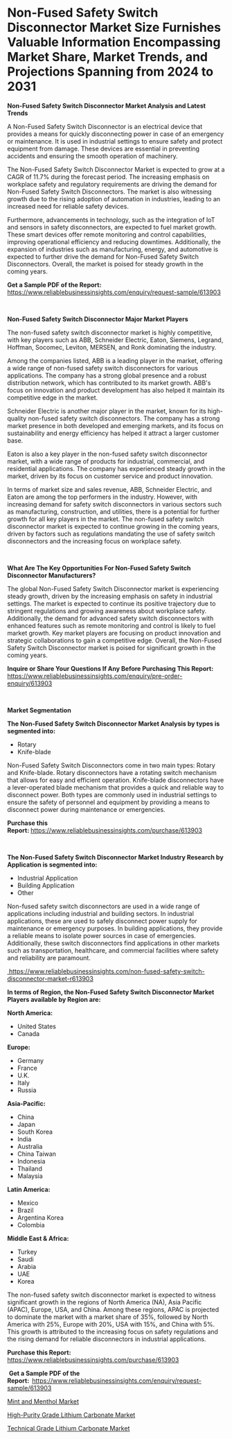 <p><h1>Non-Fused Safety Switch Disconnector Market Size Furnishes Valuable Information Encompassing Market Share, Market Trends, and Projections Spanning from 2024 to 2031</h1></p><p><strong>Non-Fused Safety Switch Disconnector Market Analysis and Latest Trends</strong></p>
<p><p>A Non-Fused Safety Switch Disconnector is an electrical device that provides a means for quickly disconnecting power in case of an emergency or maintenance. It is used in industrial settings to ensure safety and protect equipment from damage. These devices are essential in preventing accidents and ensuring the smooth operation of machinery.</p><p>The Non-Fused Safety Switch Disconnector Market is expected to grow at a CAGR of 11.7% during the forecast period. The increasing emphasis on workplace safety and regulatory requirements are driving the demand for Non-Fused Safety Switch Disconnectors. The market is also witnessing growth due to the rising adoption of automation in industries, leading to an increased need for reliable safety devices.</p><p>Furthermore, advancements in technology, such as the integration of IoT and sensors in safety disconnectors, are expected to fuel market growth. These smart devices offer remote monitoring and control capabilities, improving operational efficiency and reducing downtimes. Additionally, the expansion of industries such as manufacturing, energy, and automotive is expected to further drive the demand for Non-Fused Safety Switch Disconnectors. Overall, the market is poised for steady growth in the coming years.</p></p>
<p><strong>Get a Sample PDF of the Report:&nbsp;</strong> <a href="https://www.reliablebusinessinsights.com/enquiry/request-sample/613903">https://www.reliablebusinessinsights.com/enquiry/request-sample/613903</a></p>
<p>&nbsp;</p>
<p><strong>Non-Fused Safety Switch Disconnector Major Market Players</strong></p>
<p><p>The non-fused safety switch disconnector market is highly competitive, with key players such as ABB, Schneider Electric, Eaton, Siemens, Legrand, Hoffman, Socomec, Leviton, MERSEN, and Ronk dominating the industry. </p><p>Among the companies listed, ABB is a leading player in the market, offering a wide range of non-fused safety switch disconnectors for various applications. The company has a strong global presence and a robust distribution network, which has contributed to its market growth. ABB's focus on innovation and product development has also helped it maintain its competitive edge in the market.</p><p>Schneider Electric is another major player in the market, known for its high-quality non-fused safety switch disconnectors. The company has a strong market presence in both developed and emerging markets, and its focus on sustainability and energy efficiency has helped it attract a larger customer base.</p><p>Eaton is also a key player in the non-fused safety switch disconnector market, with a wide range of products for industrial, commercial, and residential applications. The company has experienced steady growth in the market, driven by its focus on customer service and product innovation.</p><p>In terms of market size and sales revenue, ABB, Schneider Electric, and Eaton are among the top performers in the industry. However, with increasing demand for safety switch disconnectors in various sectors such as manufacturing, construction, and utilities, there is a potential for further growth for all key players in the market. The non-fused safety switch disconnector market is expected to continue growing in the coming years, driven by factors such as regulations mandating the use of safety switch disconnectors and the increasing focus on workplace safety.</p></p>
<p>&nbsp;</p>
<p><strong>What Are The Key Opportunities For Non-Fused Safety Switch Disconnector Manufacturers?</strong></p>
<p><p>The global Non-Fused Safety Switch Disconnector market is experiencing steady growth, driven by the increasing emphasis on safety in industrial settings. The market is expected to continue its positive trajectory due to stringent regulations and growing awareness about workplace safety. Additionally, the demand for advanced safety switch disconnectors with enhanced features such as remote monitoring and control is likely to fuel market growth. Key market players are focusing on product innovation and strategic collaborations to gain a competitive edge. Overall, the Non-Fused Safety Switch Disconnector market is poised for significant growth in the coming years.</p></p>
<p><strong>Inquire or Share Your Questions If Any Before Purchasing This Report:</strong> <a href="https://www.reliablebusinessinsights.com/enquiry/pre-order-enquiry/613903">https://www.reliablebusinessinsights.com/enquiry/pre-order-enquiry/613903</a></p>
<p>&nbsp;</p>
<p><strong>Market Segmentation</strong></p>
<p><strong>The Non-Fused Safety Switch Disconnector Market Analysis by types is segmented into:</strong></p>
<p><ul><li>Rotary</li><li>Knife-blade</li></ul></p>
<p><p>Non-Fused Safety Switch Disconnectors come in two main types: Rotary and Knife-blade. Rotary disconnectors have a rotating switch mechanism that allows for easy and efficient operation. Knife-blade disconnectors have a lever-operated blade mechanism that provides a quick and reliable way to disconnect power. Both types are commonly used in industrial settings to ensure the safety of personnel and equipment by providing a means to disconnect power during maintenance or emergencies.</p></p>
<p><strong>Purchase this Report:&nbsp;</strong><a href="https://www.reliablebusinessinsights.com/purchase/613903">https://www.reliablebusinessinsights.com/purchase/613903</a></p>
<p>&nbsp;</p>
<p><strong>The Non-Fused Safety Switch Disconnector Market Industry Research by Application is segmented into:</strong></p>
<p><ul><li>Industrial Application</li><li>Building Application</li><li>Other</li></ul></p>
<p><p>Non-fused safety switch disconnectors are used in a wide range of applications including industrial and building sectors. In industrial applications, these are used to safely disconnect power supply for maintenance or emergency purposes. In building applications, they provide a reliable means to isolate power sources in case of emergencies. Additionally, these switch disconnectors find applications in other markets such as transportation, healthcare, and commercial facilities where safety and reliability are paramount.</p></p>
<p><a href="https://www.reliablebusinessinsights.com/non-fused-safety-switch-disconnector-market-r613903">&nbsp;https://www.reliablebusinessinsights.com/non-fused-safety-switch-disconnector-market-r613903</a></p>
<p><strong>In terms of Region, the Non-Fused Safety Switch Disconnector Market Players available by Region are:</strong></p>
<p>
    <p> <strong> North America: </strong>
        <ul>
            <li>United States</li>
            <li>Canada</li>
        </ul>
        </p> 
    <p> <strong> Europe: </strong>
        <ul>
            <li>Germany</li>
            <li>France</li>
            <li>U.K.</li>
            <li>Italy</li>
            <li>Russia</li>
        </ul>
        </p> 
    <p> <strong> Asia-Pacific: </strong>
        <ul>
            <li>China</li>
            <li>Japan</li>
            <li>South Korea</li>
            <li>India</li>
            <li>Australia</li>
            <li>China Taiwan</li>
            <li>Indonesia</li>
            <li>Thailand</li>
            <li>Malaysia</li>
        </ul>
        </p> 
    <p> <strong> Latin America: </strong>
        <ul>
            <li>Mexico</li>
            <li>Brazil</li>
            <li>Argentina Korea</li>
            <li>Colombia</li>
        </ul>
        </p> 
    <p> <strong> Middle East & Africa: </strong>
        <ul>
            <li>Turkey</li>
            <li>Saudi</li>
            <li>Arabia</li>
            <li>UAE</li>
            <li>Korea</li>
        </ul>
    </p>
    </p>
<p><p>The non-fused safety switch disconnector market is expected to witness significant growth in the regions of North America (NA), Asia Pacific (APAC), Europe, USA, and China. Among these regions, APAC is projected to dominate the market with a market share of 35%, followed by North America with 25%, Europe with 20%, USA with 15%, and China with 5%. This growth is attributed to the increasing focus on safety regulations and the rising demand for reliable disconnectors in industrial applications.</p></p>
<p><strong>Purchase this Report: </strong><a href="https://www.reliablebusinessinsights.com/purchase/613903">https://www.reliablebusinessinsights.com/purchase/613903</a></p>
<p>&nbsp;<strong>Get a Sample PDF of the Report:&nbsp;&nbsp;</strong><a href="https://www.reliablebusinessinsights.com/enquiry/request-sample/613903">https://www.reliablebusinessinsights.com/enquiry/request-sample/613903</a></p>
<p><strong></strong></p>
<p><p><a href="https://github.com/amandajanedonnelly/Market-Research-Report-List-1/blob/main/mint-and-menthol-market.md">Mint and Menthol Market</a></p><p><a href="https://github.com/Bryanturray6576/Market-Research-Report-List-1/blob/main/high-purity-grade-lithium-carbonate-market.md">High-Purity Grade Lithium Carbonate Market</a></p><p><a href="https://github.com/xvyfpyhu18/Market-Research-Report-List-1/blob/main/technical-grade-lithium-carbonate-market.md">Technical Grade Lithium Carbonate Market</a></p></p>